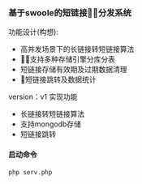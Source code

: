 ### 基于swoole的短链接分发系统

功能设计(构想):
- 高并发场景下的长链接转短链接算法
- 支持多种存储引擎分库分表
- 短链接存储有效期及过期数据清理
- 短链接跳转及数据统计

version：v1
实现功能
- 长链接转短链接算法
- 支持mongodb存储
- 短链接跳转

#### 启动命令 
```php serv.php```